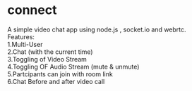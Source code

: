# connect
A simple video chat app using node.js , socket.io and webrtc.
<br>
Features: <br>
1.Multi-User<br>
2.Chat (with the current time) <br>
3.Toggling of Video Stream <br>
4.Toggling OF Audio Stream (mute & unmute)  <br>
5.Partcipants can join with room link<br> 
6.Chat Before and after video call <br>

